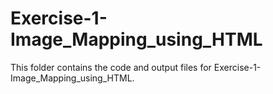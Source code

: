 # Exercise-1-Image_Mapping_using_HTML

This folder contains the code and output files for Exercise-1-Image_Mapping_using_HTML.